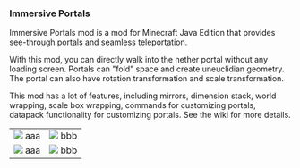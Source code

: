 ### Immersive Portals

Immersive Portals mod is a mod for Minecraft Java Edition that provides see-through portals and seamless teleportation.

With this mod, you can directly walk into the nether portal without any loading screen. Portals can "fold" space and create uneuclidian geometry. The portal can also have rotation transformation and scale transformation.

This mod has a lot of features, including mirrors, dimension stack, world wrapping, scale box wrapping, commands for customizing portals, datapack functionality for customizing portals. See the wiki for more details.

|||
|-|-|
|![](https://camo.githubusercontent.com/99445f43cd8686a9dc5dd349b1178b35afe77e33d9e7ea5885daabcbffaf2aa4/68747470733a2f2f692e6962622e636f2f33523833376b6a2f323032302d30372d31332d32312d33382d32352e706e67) aaa|![](https://camo.githubusercontent.com/99445f43cd8686a9dc5dd349b1178b35afe77e33d9e7ea5885daabcbffaf2aa4/68747470733a2f2f692e6962622e636f2f33523833376b6a2f323032302d30372d31332d32312d33382d32352e706e67) bbb|
|![](https://camo.githubusercontent.com/99445f43cd8686a9dc5dd349b1178b35afe77e33d9e7ea5885daabcbffaf2aa4/68747470733a2f2f692e6962622e636f2f33523833376b6a2f323032302d30372d31332d32312d33382d32352e706e67) aaa|![](https://camo.githubusercontent.com/99445f43cd8686a9dc5dd349b1178b35afe77e33d9e7ea5885daabcbffaf2aa4/68747470733a2f2f692e6962622e636f2f33523833376b6a2f323032302d30372d31332d32312d33382d32352e706e67) bbb|